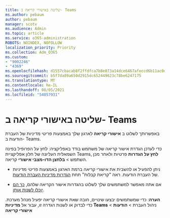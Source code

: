 ```yaml
---
title: שליטה באישורי קריאה ב- Teams
ms.author: pebaum
author: pebaum
manager: scotv
ms.audience: Admin
ms.topic: article
ms.service: o365-administration
ROBOTS: NOINDEX, NOFOLLOW
localization_priority: Priority
ms.collection: Adm_O365
ms.custom:
- "9002246"
- "4369"
ms.openlocfilehash: d1557cbacab8f2ffdfca7b8e073a14dce6467afeccd6b11ac0da3ce556e1fa3f
ms.sourcegitcommit: b5f7da89a650d2915dc652449623c78be6247175
ms.translationtype: MT
ms.contentlocale: he-IL
ms.lasthandoff: 08/05/2021
ms.locfileid: "54057931"
---
```

# <a name="controlling-read-receipts-in-teams"></a>שליטה באישורי קריאה ב- Teams

באפשרותך לשלוט ב **אישורי קריאה** לארגון שלך באמצעות פריטי מדיניות של העברת הודעות ב- Teams.

כדי לעדכן הגדרת אישור קריאה של משתמש בודד באפליקציה: לחץ על הפרופיל בפינה השמאלית העליונה של חלון אפליקציית Teams, **לחץ על הגדרות** פרטיות ולאחר מכן השתמש  >   **בלחצן הדו-מצבי אישורי** קריאה.

- ניתן להפעיל או להשבית את אישורי קריאה ברמת הארגון באמצעות פריטי מדיניות של העברת הודעות. ראה "קריאת קבלות" תחת [הגדרות מדיניות העברת הודעות](https://docs.microsoft.com/microsoftteams/messaging-policies-in-teams#messaging-policy-settings).

- אם אתה מאפשר למשתמשים שלך לשלוט בהגדרות אישור הקריאה שלהם, [כך הם יוכלו לשנות אותן](https://docs.microsoft.com/microsoftteams/messaging-policies-in-teams#messaging-policy-settings). 

**הערה**: כדי שמשתמשים יבצעו שינויים, חובה שאת אישורי קריאה יפעיל מנהל מערכת. כדי לבדוק או לשנות הגדרה זו, עבור אל **מדיניות Teams** ניהול העברת >  **הודעות**  >  **אישורי קריאה**

